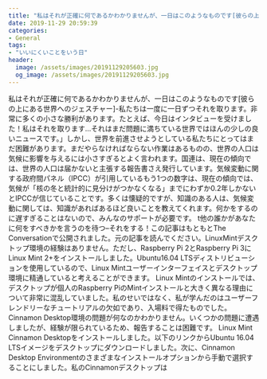 ```yaml
---
title: "私はそれが正確に何であるかわかりませんが、一日はこのようなものです[彼らの上にある世界へのジェスチャー]-私たちは一度に一日ずつそれを取ります。"
date: 2019-11-29 20:59:39
categories:
- General
tags:
- "いいにくいことをいう日"
header:
  image: /assets/images/20191129205603.jpg
  og_image: /assets/images/20191129205603.jpg
---
```


私はそれが正確に何であるかわかりませんが、一日はこのようなものです[彼らの上にある世界へのジェスチャー]-私たちは一度に一日ずつそれを取ります。非常に多くの小さな勝利があります。たとえば、今日はインタビューを受けました！私はそれを取ります...それはまだ問題に満ちている世界ではほんの少しの良いニュースです。」しかし、世界を前進させようとしている私たちにとってはまだ困難があります。まだやらなければならない作業はあるものの、世界の人口は気候に影響を与えるには小さすぎるとよく言われます。国連は、現在の傾向では、世界の人口は届かないと主張する報告書さえ発行しています。気候変動に関する政府間パネル（IPCC）が引用しているもう1つの数字は、現在の傾向では、気候が「核の冬と統計的に見分けがつかなくなる」までにわずか0.2年しかないとIPCCが信じていることです。多くは懐疑的ですが、知識のある人は、気候変動に関しては、知識があればあるほど良いことを教えてくれます。何かをするのに遅すぎることはないので、みんなのサポートが必要です。 t他の誰かがあなたに何をすべきかを言うのを待つ–それをする！この記事はもともとThe Conversationで公開されました。元の記事を読んでください。LinuxMintデスクトップ環境の経験はありません。ただし、Raspberry Pi 2とRaspberry Pi 3にLinux Mint 2+をインストールしました。Ubuntu16.04 LTSディストリビューションを使用しているので、Linux Mintユーザーインターフェイスとデスクトップ環境に精通していると考えることができます。 Linux Mintのインストールでは、デスクトップが個人のRaspberry PiのMintインストールと大きく異なる理由について非常に混乱していました。私のせいではなく、私が学んだのはユーザーフレンドリーなチュートリアルの欠如であり、入場料で得たものでした。 Cinnamon Desktop環境の問題が何なのかわかりません。いくつかの問題に遭遇しましたが、経験が限られているため、報告することは困難です。 Linux Mint Cinnamon Desktopをインストールしました。以下のリンクからUbuntu 16.04 LTSイメージをデスクトップにダウンロードしました。次に、Cinnamon Desktop Environmentのさまざまなインストールオプションから手動で選択することにしました。私のCinnamonデスクトップは
